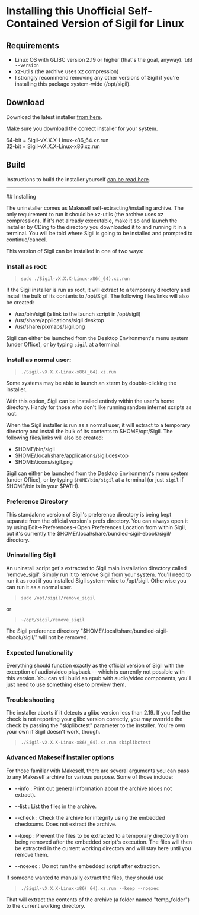 Installing this Unofficial Self-Contained Version of Sigil for Linux
=========================================================================

## Requirements
- Linux OS with GLIBC version 2.19 or higher (that's the goal, anyway). `ldd --version`
- xz-utils (the archive uses xz compression)
- I strongly recommend removing any other versions of Sigil if you're installing this package system-wide (/opt/sigil).

## Download

Download the latest installer [from here](https://github.com/dougmassay/pkg-sigil/releases/latest).

Make sure you download the correct installer for your system.

64-bit = Sigil-vX.X.X-Linux-x86_64.xz.run<br>
32-bit = Sigil-vX.X.X-Linux-x86.xz.run

## Build

Instructions to build the installer yourself [can be read here](./BUILD.md).

<hr>
## Installing

The uninstaller comes as Makeself self-extracting/installing archive. The only requirement to run it should be xz-utils (the archive uses xz compression). If it's not already executable, make it so and launch the installer by CDing to the directory you downloaded it to and running it in a terminal. You will be told where Sigil is going to be installed and prompted to continue/cancel.

This version of Sigil can be installed in one of two ways:

### Install as root:

>`sudo ./Sigil-vX.X.X-Linux-x86(_64).xz.run`

If the Sigil installer is run as root, it will extract to a temporary directory and install the bulk of its contents to /opt/Sigil. The following files/links will also be created:

- /usr/bin/sigil (a link to the launch script in /opt/sigil)
- /usr/share/applications/sigil.desktop
- /usr/share/pixmaps/sigil.png

Sigil can either be launched from the Desktop Environment's menu system (under Office), or by typing `sigil` at a terminal.

### Install as normal user:

>`./Sigil-vX.X.X-Linux-x86(_64).xz.run`

Some systems may be able to launch an xterm by double-clicking the installer.

With this option, Sigil can be installed entirely within the user's home directory. Handy for those who don't like running random internet scripts as root.

When the Sigil installer is run as a normal user, it will extract to a temporary directory and install the bulk of its contents to $HOME/opt/Sigil. The following files/links will also be created:

- $HOME/bin/sigil
- $HOME/.local/share/applications/sigil.desktop
- $HOME/.icons/sigil.png

Sigil can either be launched from the Desktop Environment's menu system (under Office), or by typing `$HOME/bin/sigil` at a terminal (or just `sigil` if $HOME/bin is in your $PATH).

### Preference Directory

This standalone version of Sigil's preference directory is being kept separate from the official version's prefs directory. You can always open it by using Edit->Preferences->Open Preferences Location from within Sigil, but it's currently the $HOME/.local/share/bundled-sigil-ebook/sigil/ directory.

### Uninstalling Sigil

An uninstall script get's extracted to Sigil main installation directory called 'remove_sigil'. Simply run it to remove Sigil from your system. You'll need to run it as root if you installed Sigil system-wide to /opt/sigil. Otherwise you can run it as a normal user.

>`sudo /opt/sigil/remove_sigil`

or

>`~/opt/sigil/remove_sigil`

The Sigil preference directory "$HOME/.local/share/bundled-sigil-ebook/sigil/" will not be removed.

### Expected functionality

Everything should function exactly as the official version of Sigil with the exception of audio/video playback -- which is currently not possible with this version. You can still build an epub with audio/video components, you'll just need to use something else to preview them.

### Troubleshooting

The installer aborts if it detects a glibc version less than 2.19. If you feel the check is not reporting your glibc version correctly, you may override the check by passing the "skiplibctest" parameter to the installer. You're own your own if Sigil doesn't work, though.

> `./Sigil-vX.X.X-Linux-x86(_64).xz.run skiplibctest`

### Advanced Makeself installer options

For those familiar with [Makeself](https://github.com/megastep/makeself), there are several arguments you can pass to any Makeself archive for various purpose. Some of those include:

- --info : Print out general information about the archive (does not extract).

- --list : List the files in the archive.

- --check : Check the archive for integrity using the embedded checksums. Does not extract the archive.

- --keep : Prevent the files to be extracted to a temporary directory from being removed after the embedded script's execution. The files will then be extracted in the current working directory and will stay here until you remove them.

- --noexec : Do not run the embedded script after extraction.

If someone wanted to manually extract the files, they should use

> `./Sigil-vX.X.X-Linux-x86(_64).xz.run --keep --noexec`

That will extract the contents of the archive (a folder named "temp_folder") to the current working directory.